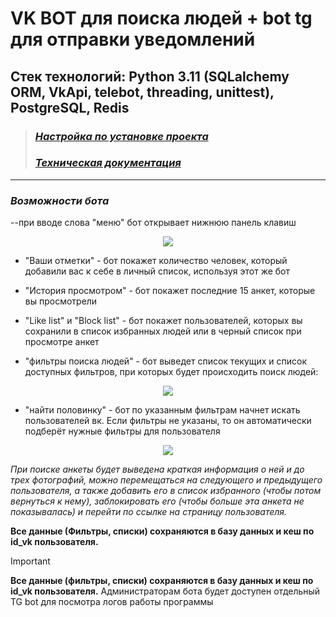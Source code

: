 # **VK BOT для поиска людей** + bot tg для отправки уведомлений

## Стек технологий: Python 3.11 (SQLalchemy ORM, VkApi, telebot, threading, unittest), PostgreSQL, Redis

> ### _[Настройка по установке проекта](./INSTALLATION_MANUAL.md)_
> ### _[Техническая документация](./CodeDocumentation.md)_

----

### _Возможности бота_

--при вводе слова "меню" бот открывает нижнюю панель клавиш

<p align="center">
  <img src="https://github.com/user-attachments/assets/261d9551-1036-4b54-a83b-ce6a60368415">
</p>

- "Ваши отметки" - бот покажет количество человек, который добавили вас к себе в личный список, используя этот же бот

- "История просмотром" - бот покажет последние 15 анкет, которые вы просмотрели

- "Like list" и "Block list" - бот покажет пользователей, которых вы сохранили в список избранных людей или в черный список при просмотре анкет

- "фильтры поиска людей" - бот выведет список текущих и список доступных фильтров, при которых будет происходить поиск людей:

<p align="center">
  <img src="https://github.com/user-attachments/assets/df1da3b0-e397-4db7-99fa-60df6c9b9909">
</p>

- "найти половинку" - бот по указанным фильтрам начнет искать пользователей вк. Если фильтры не указаны, то он автоматически подберёт нужные фильтры для пользователя

<p align="center">
  <img src="https://github.com/user-attachments/assets/33fc8976-12cd-4edc-82dd-acf1d53b3c48">
</p>


_При поиске анкеты будет выведена краткая информация о ней и до трех фотографий, можно перемещаться на следующего и предыдущего пользователя, а также добавить его в список избранного (чтобы потом вернуться к нему), заблокировать его (чтобы больше эта анкета не показывалась) и перейти по ссылке на страницу пользователя._

**Все данные (Фильтры, списки) сохраняются в базу данных и кеш по id_vk пользователя.**

> [!IMPORTANT]
> **Все данные (фильтры, списки) сохраняются в базу данных и кеш по id_vk пользователя.**
> Администраторам бота будет доступен отдельный TG bot для посмотра логов работы программы

